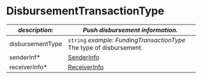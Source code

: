 
# DisbursementTransactionType

| *description*:   | *Push disbursement information.*|
|----|----|
| disbursementType |    ``` string ```  *example: FundingTransactionType* The type of disbursement.|
| senderInf* | [SenderInfo](?path=docs/schemas-md/SenderInfo.md)|
| receiverInfo* | [ReceiverInfo](?path=docs/schemas-md/ReceiverInfo.md)|  



